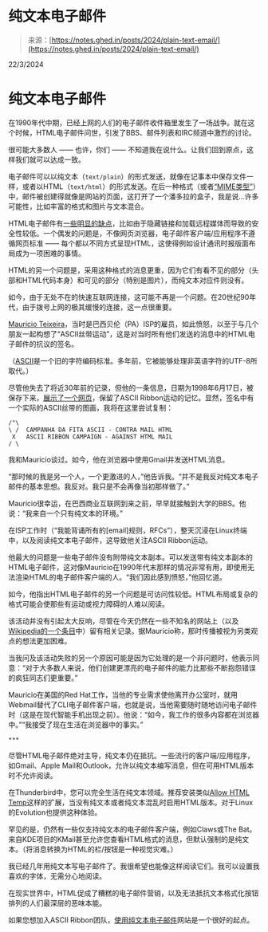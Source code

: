 <!--yml

category: 未分类

date: 2024-05-29 12:35:09

-->

# 纯文本电子邮件

> 来源：[https://notes.ghed.in/posts/2024/plain-text-email/](https://notes.ghed.in/posts/2024/plain-text-email/)

22/3/2024

# 纯文本电子邮件

在1990年代中期，已经上网的人们的电子邮件收件箱里发生了一场战争。就在这个时候，HTML电子邮件问世，引发了BBS、邮件列表和IRC频道中激烈的讨论。

很可能大多数人 —— 也许，你们 —— 不知道我在说什么。让我们回到原点，这样我们就可以达成一致。

电子邮件可以以纯文本（`text/plain`）的形式发送，就像在记事本中保存文件一样，或者以HTML（`text/html`）的形式发送。在后一种格式（或者[“MIME类型”](https://developer.mozilla.org/en-US/docs/Web/HTTP/Basics_of_HTTP/MIME_Types)）中，邮件被创建得就像是网站的页面，这打开了一个潘多拉的盒子，我是说…许多可能性，比如丰富的格式和图片与文本混合。

HTML电子邮件有[一些明显的缺点](https://subversion.american.edu/aisaac/notes/htmlmail.htm)，比如由于隐藏链接和加载远程媒体而导致的安全性较低。一个偶发的问题是，不像网页浏览器，电子邮件客户端/应用程序不遵循网页标准 —— 每个都以不同方式呈现HTML，这使得例如设计通讯时报版面布局成为一项困难的事情。

HTML的另一个问题是，采用这种格式的消息更重，因为它们有看不见的部分（头部和HTML代码本身）和可见的部分（特别是图片），而纯文本对应件则没有。

如今，由于无处不在的快速互联网连接，这可能不再是一个问题。在20世纪90年代，由于拨号上网的极其缓慢的连接，这一点很重要。

[Mauricio Teixeira](https://hachyderm.io/@badnetmask)，当时是巴西贝伦（PA）ISP的雇员，如此愤怒，以至于与几个朋友一起构想了“ASCII丝带运动”，这是对当时所有他们发送的消息中的HTML电子邮件的抗议的签名。

（[ASCII](https://en.wikipedia.org/wiki/ASCII)是一个旧的字符编码标准。多年前，它被能够处理非英语字符的UTF-8所取代。）

尽管他失去了将近30年前的记录，但他的一条信息，日期为1998年6月17日，被保存下来，[展示了一个网页](http://arc.pasp.de/)，保留了ASCII Ribbon运动的记忆。显然，签名中有一个实际的ASCII丝带的图画，我将在这里尝试复制：

```
/"\
\ /  CAMPANHA DA FITA ASCII - CONTRA MAIL HTML
 X   ASCII RIBBON CAMPAIGN - AGAINST HTML MAIL
/ \
```

我和Mauricio谈过。如今，他在浏览器中使用Gmail并发送HTML消息。

“那时候的我是另一个人，一个更激进的人，”他告诉我。“并不是我反对纯文本电子邮件的基本思想。我反对。我只是不会再像当初那样做了。”

Mauricio很幸运，在巴西商业互联网到来之前，早早就接触到大学的BBS。他说：“我来自一个只有纯文本的环境。”

在ISP工作时（“我能背诵所有的[email]规则，RFCs”），整天沉浸在Linux终端中，以及阅读纯文本电子邮件，这导致他关注ASCII Ribbon运动。

他最大的问题是一些电子邮件没有附带纯文本副本。可以发送带有纯文本副本的HTML电子邮件，这对像Mauricio在1990年代末那样的情况非常有用，即使用无法渲染HTML的电子邮件客户端的人。“我们因此感到愤怒，”他回忆道。

如今，他指出HTML电子邮件的另一个问题是可访问性较低。HTML布局或复杂的格式可能会使那些有运动或视力障碍的人难以阅读。

该活动并没有引起太大反响，尽管在今天仍然在一些不知名的网站上（以及[Wikipedia的一个条目](https://en.wikipedia.org/wiki/ASCII_ribbon_campaign)中）留有相关记录。据Mauricio称，那时传播被视为另类观点的想法更加困难。

当我问及该活动失败的另一个原因可能是因为它处理的是一个非问题时，他表示同意：“对于大多数人来说，他们创建更漂亮的电子邮件的能力比那些不断抱怨错误的疯狂同志们更重要。”

Mauricio在美国的Red Hat工作，当他的专业需求使他离开办公室时，就用Webmail替代了CLI电子邮件客户端，也就是说，当他需要随时随地访问电子邮件时（这是在现代智能手机出现之前）。他说：“如今，我工作的很多内容都在浏览器中。”“我接受了现在生活在浏览器中的事实。”

`***`

尽管HTML电子邮件绝对主导，纯文本仍在抵抗。一些流行的客户端/应用程序，如Gmail、Apple Mail和Outlook，允许以纯文本编写消息，但在可用HTML版本时不允许阅读。

在Thunderbird中，您可以完全生活在纯文本领域。推荐安装类似[Allow HTML Temp](https://addons.thunderbird.net/pt-BR/thunderbird/addon/allow-html-temp/)这样的扩展，当没有纯文本或者纯文本混乱时启用HTML版本。对于Linux的Evolution也提供这种体验。

罕见的是，仍然有一些仅支持纯文本的电子邮件客户端，例如Claws或The Bat。来自KDE项目的KMail甚至允许您查看HTML格式的消息，但默认强制的是纯文本。（将消息转换为HTML的栏/按钮是一种视觉灾难。）

我已经几年用纯文本写电子邮件了。我很希望也能像这样阅读它们。我可以设置我喜欢的字体，无需分心地阅读。

在现实世界中，HTML促成了糟糕的电子邮件营销，以及无法抵抗文本格式化按钮排列的人们最深层的恶味本能。

如果您想加入ASCII Ribbon团队，[使用纯文本电子邮件](https://useplaintext.email/)网站是一个很好的起点。
